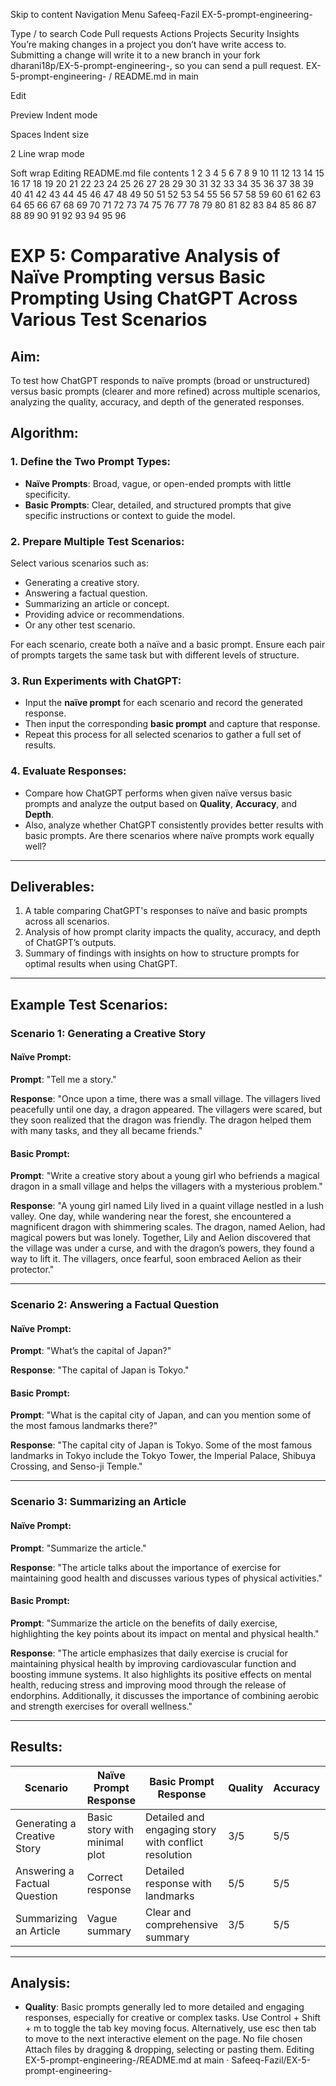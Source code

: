 Skip to content
Navigation Menu
Safeeq-Fazil
EX-5-prompt-engineering-

Type / to search
Code
Pull requests
Actions
Projects
Security
Insights
You’re making changes in a project you don’t have write access to. Submitting a change will write it to a new branch in your fork dharani18p/EX-5-prompt-engineering-, so you can send a pull request.
EX-5-prompt-engineering-
/
README.md
in
main

Edit

Preview
Indent mode

Spaces
Indent size

2
Line wrap mode

Soft wrap
Editing README.md file contents
1
2
3
4
5
6
7
8
9
10
11
12
13
14
15
16
17
18
19
20
21
22
23
24
25
26
27
28
29
30
31
32
33
34
35
36
37
38
39
40
41
42
43
44
45
46
47
48
49
50
51
52
53
54
55
56
57
58
59
60
61
62
63
64
65
66
67
68
69
70
71
72
73
74
75
76
77
78
79
80
81
82
83
84
85
86
87
88
89
90
91
92
93
94
95
96
# EXP 5: Comparative Analysis of Naïve Prompting versus Basic Prompting Using ChatGPT Across Various Test Scenarios
## Aim:
To test how ChatGPT responds to naïve prompts (broad or unstructured) versus basic prompts (clearer and more refined) across multiple scenarios, analyzing the quality, accuracy, and depth of the generated responses.
## Algorithm:

### 1. Define the Two Prompt Types:
- **Naïve Prompts**: Broad, vague, or open-ended prompts with little specificity.
- **Basic Prompts**: Clear, detailed, and structured prompts that give specific instructions or context to guide the model.

### 2. Prepare Multiple Test Scenarios:
Select various scenarios such as:
- Generating a creative story.
- Answering a factual question.
- Summarizing an article or concept.
- Providing advice or recommendations.
- Or any other test scenario.

For each scenario, create both a naïve and a basic prompt. Ensure each pair of prompts targets the same task but with different levels of structure.

### 3. Run Experiments with ChatGPT:
- Input the **naïve prompt** for each scenario and record the generated response.
- Then input the corresponding **basic prompt** and capture that response.
- Repeat this process for all selected scenarios to gather a full set of results.

### 4. Evaluate Responses:
- Compare how ChatGPT performs when given naïve versus basic prompts and analyze the output based on **Quality**, **Accuracy**, and **Depth**.
- Also, analyze whether ChatGPT consistently provides better results with basic prompts. Are there scenarios where naïve prompts work equally well?

---

## Deliverables:
1. A table comparing ChatGPT's responses to naïve and basic prompts across all scenarios.
2. Analysis of how prompt clarity impacts the quality, accuracy, and depth of ChatGPT’s outputs.
3. Summary of findings with insights on how to structure prompts for optimal results when using ChatGPT.

---

## Example Test Scenarios:

### Scenario 1: Generating a Creative Story

#### Naïve Prompt:
**Prompt**: "Tell me a story."

**Response**:
"Once upon a time, there was a small village. The villagers lived peacefully until one day, a dragon appeared. The villagers were scared, but they soon realized that the dragon was friendly. The dragon helped them with many tasks, and they all became friends."

#### Basic Prompt:
**Prompt**: "Write a creative story about a young girl who befriends a magical dragon in a small village and helps the villagers with a mysterious problem."

**Response**:
"A young girl named Lily lived in a quaint village nestled in a lush valley. One day, while wandering near the forest, she encountered a magnificent dragon with shimmering scales. The dragon, named Aelion, had magical powers but was lonely. Together, Lily and Aelion discovered that the village was under a curse, and with the dragon’s powers, they found a way to lift it. The villagers, once fearful, soon embraced Aelion as their protector."

---

### Scenario 2: Answering a Factual Question

#### Naïve Prompt:
**Prompt**: "What’s the capital of Japan?"

**Response**: "The capital of Japan is Tokyo."

#### Basic Prompt:
**Prompt**: "What is the capital city of Japan, and can you mention some of the most famous landmarks there?"

**Response**: "The capital city of Japan is Tokyo. Some of the most famous landmarks in Tokyo include the Tokyo Tower, the Imperial Palace, Shibuya Crossing, and Senso-ji Temple."

---

### Scenario 3: Summarizing an Article

#### Naïve Prompt:
**Prompt**: "Summarize the article."

**Response**: "The article talks about the importance of exercise for maintaining good health and discusses various types of physical activities."

#### Basic Prompt:
**Prompt**: "Summarize the article on the benefits of daily exercise, highlighting the key points about its impact on mental and physical health."

**Response**: "The article emphasizes that daily exercise is crucial for maintaining physical health by improving cardiovascular function and boosting immune systems. It also highlights its positive effects on mental health, reducing stress and improving mood through the release of endorphins. Additionally, it discusses the importance of combining aerobic and strength exercises for overall wellness."

---

## Results:

| Scenario                           | Naïve Prompt Response  | Basic Prompt Response  | Quality | Accuracy | Depth |
|------------------------------------|------------------------|------------------------|---------|----------|-------|
| Generating a Creative Story        | Basic story with minimal plot | Detailed and engaging story with conflict resolution | 3/5     | 5/5      | 4/5   |
| Answering a Factual Question       | Correct response       | Detailed response with landmarks | 5/5     | 5/5      | 5/5   |
| Summarizing an Article            | Vague summary          | Clear and comprehensive summary | 3/5     | 5/5      | 5/5   |

---

## Analysis:

- **Quality**: Basic prompts generally led to more detailed and engaging responses, especially for creative or complex tasks.
Use Control + Shift + m to toggle the tab key moving focus. Alternatively, use esc then tab to move to the next interactive element on the page.
No file chosen
Attach files by dragging & dropping, selecting or pasting them.
Editing EX-5-prompt-engineering-/README.md at main · Safeeq-Fazil/EX-5-prompt-engineering-
